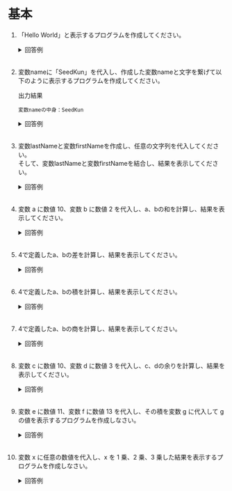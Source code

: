 # 基本

1. 「Hello World」と表示するプログラムを作成してください。

	<details><summary>回答例</summary><div>
		
	```
	console.log('Hello World');
	```
		
	</div></details>
	

	<br>

2. 変数nameに「SeedKun」を代入し、作成した変数nameと文字を繋げて以下のように表示するプログラムを作成してください。

	出力結果
		
	```
	変数nameの中身：SeedKun
	```
		
	<details><summary>回答例</summary><div>
		
	```
	let name = "SeedKun"
	console.log('変数nameの中身：' + name);

	もしくは

	console.log(`変数nameの中身：${name}`);
	```
		
	</div></details>

	<br>

3. 変数lastNameと変数firstNameを作成し、任意の文字列を代入してください。  
そして、変数lastNameと変数firstNameを結合し、結果を表示してください。

	<details><summary>回答例</summary><div>
		
	```
	let lastName = "山田";
	let firstName = "太郎";
	console.log(lastName + firstName);
	```
		
	</div></details>
	
	<br>

	
4. 変数 a に数値 10、変数 b に数値 2 を代入し、a、bの和を計算し、結果を表示してください。

	<details><summary>回答例</summary><div>
		
	```
	let a = 10;
	let b = 2;
	console.log(a + b);
	```
		
	</div></details>
	
	<br>
	
5. 4で定義したa、bの差を計算し、結果を表示してください。

	<details><summary>回答例</summary><div>
		
	```
	console.log(a - b);
	```
		
	</div></details>
	
	<br>
	
6. 4で定義したa、bの積を計算し、結果を表示してください。

	<details><summary>回答例</summary><div>
		
	```
	console.log(a * b);
	```
		
	</div></details>
	
	<br>
	
7. 4で定義したa、bの商を計算し、結果を表示してください。

	<details><summary>回答例</summary><div>
		
	```
	console.log(a / b);
	```
		
	</div></details>
	
	<br>
	
8. 変数 c に数値 10、変数 d に数値 3 を代入し、c、dの余りを計算し、結果を表示してください。

	<details><summary>回答例</summary><div>
		
	```
	let c = 10;
	let d = 3;
	console.log(c % d);
	```
		
	</div></details>
	
	<br>
	
9. 変数 e に数値 11、変数 f に数値 13 を代入し、その積を変数 g に代入して g の値を表示するプログラムを作成しなさい。

	<details><summary>回答例</summary><div>
		
	```
	let e = 11;
	let f = 13;
	let g = e * f;
	console.log(g);
	```
		
	</div></details>
	
	<br>
	
10. 変数 x に任意の数値を代入し、x を 1 乗、2 乗、3 乗した結果を表示するプログラムを作成しなさい。

	<details><summary>回答例</summary><div>
		
	```
	let x = 2;
	console.log(x);
	console.log(x * x);
	console.log(x * x * x);
	```
		
	</div></details>
	
	<br>